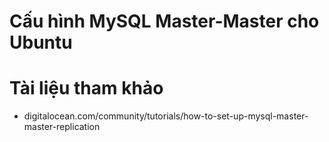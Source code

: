 # Cấu hình MySQL Master-Master cho Ubuntu
# Tài liệu tham khảo
- digitalocean.com/community/tutorials/how-to-set-up-mysql-master-master-replication
